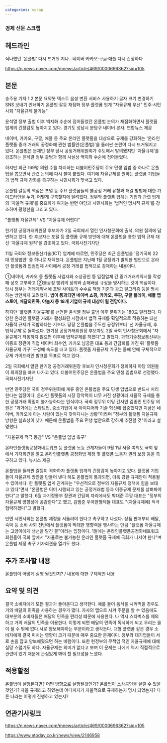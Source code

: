 ```yaml
---
categories: scrap
---
```



### 경제 신문 스크랩

헤드라인
---
식나했던 '온플법' 다시 뜨거워 지나...네이버·카카오·구글·애플 다시 긴장하다

https://n.news.naver.com/mnews/article/469/0000696362?sid=105

본문
---



송주용 기자
 1
2
본문 요약봇
텍스트 음성 변환 서비스 사용하기
글자 크기 변경하기
SNS 보내기
인쇄하기
온플법 갈등 재점화
정부·플랫폼 업계 "자율규제 우선"
민주·시민사회 "자율규제 불가능"

윤석열 정부 출범 이후 백지화 수순에 접어들었던 온플법 논의가 재점화하면서 플랫폼 업계의 긴장감도 높아지고 있다. 경기도 성남시 분당구 네이버 본사. 연합뉴스 제공


네이버, 카카오, 구글, 애플 등 주요 온라인 플랫폼을 대상으로 규제를 강화하는 '온라인 플랫폼 중개 거래의 공정화에 관한 법률안(온플법)'을 둘러싼 논란이 다시 뜨거워지고 있다. 온플법은 문재인 정부 당시 공정거래위원회가 주도해서 발의됐지만 '자율규제'를 강조하는 윤석열 정부 출범과 함께 사실상 백지화 수순에 접어들었다.

하지만 최근 169명 의원 수를 차지하는 더불어민주당이 주요 민생 입법 중 하나로 온플법을 뽑으면서 관련 논의에 다시 불이 붙었다. 여기에 자율규제를 원하는 플랫폼 기업들과 법적 규제 강화를 촉구하는 시민사회가 맞서고 있다.

온플법 갈등의 핵심은 포털 등 주요 플랫폼들의 불공정 거래 유형과 해결 방법에 대한 가이드라인을 누가, 어떻게 구축할지에 달려있다. 정부와 플랫폼 업계는 기업과 관련 업계의 '자율적 규제'를 중요하게 여기는 반면 야당과 시민사회는 '법적인 명시적 규제'를 강조하며 평행선을 그리고 있다.

"플랫폼 자율규제" VS "자율규제 어렵다"



한기정 공정거래위원장 후보자가 2일 국회에서 열린 인사청문회에 출석, 의원 질의에 답변하고 있다. 한 후보자는 포털 등 플랫폼 규제 방안에 대해 온플법을 통한 법적 규제 대신 '자율규제 원칙'을 강조하고 있다. 국회사진기자단


11일 국회와 정보통신기술(ICT) 업계에 따르면, 민주당은 최근 온플법을 '정기국회 22대 민생법안' 중 하나로 채택했다. 온플법은 지난해 1월 공정위가 발의한 법안으로 온라인 플랫폼과 입점업체 사이에서 공정 거래를 법적으로 강제하는 내용이다.

①네이버, 카카오 등 플랫폼 사업자와 소상공인 등 입점업체 간 중개거래계약서를 작성해 상호 교부하고 ②불공정 행위의 정의와 손해배상 규정을 명시하는 것이 핵심이다. 당시 정부는 거래계약서에 포털 사이트의 수수료 책정 기준과 광고 알고리즘 등을 명시하는 방안까지 고려했다. __법이 통과되면 네이버 쇼핑, 카카오, 쿠팡, 구글 플레이, 애플 앱스토어, 배달의민족, 야놀자 등 18개 기업이 규제 대상이 될 전망이다.__

하지만 '플랫폼 자율규제'를 선언한 윤석열 정부 출범 이후 분위기는 180도 달라졌다. 다양한 온라인 플랫폼 거래가 활성화된 시점에서 법적 규제를 획일적으로 적용하는 대신 자율적 규제가 적합하다는 기조다. 당장 온플법을 주도한 공정위부터 '선 자율규제, 후 법적규제'로 돌아섰다. 한기정 공정거래위원장 후보자도 2일 국회 인사청문회에서 "자율규제가 작동하지 않으면 이후에 법적규제를 하겠다"고 말했다. 과학기술정보통신부는 이종호 장관이 직접 네이버 최수연, 카카오 남궁훈 대표 등과 간담회를 가진 뒤 '플랫폼 자율규제 기구' 구성에 속도를 내고 있다. 플랫폼 자율규제 기구는 올해 안에 구체적으로 규제 가이드라인 발표를 목표로 하고 있다.


2일 국회에서 열린 한기정 공정거래위원장 후보자 인사청문회가 정회하자 야당 의원들이 회의장을 빠져 나가고 있다. 더불어민주당은 온플법을 주요 민생 입법으로 선정했다. 국회사진기자단


반면 민주당은 국회 정무위원회에 계류 중인 온플법을 주요 민생 입법으로 반드시 처리한다는 입장이다. 온라인 플랫폼의 시장 장악력이 너무 커진 상황이라 자율적 규제를 통한 공정거래 확립이 불가능하다는 인식이다. 국회 정무위 야당 간사인 김종민 민주당 의원은 "과거에는 스타트업, 중소기업이 새 아이디어와 기술 혁신에 집중했지만 지금은 네이버, 카카오에 아는 사람이 있는지 찾아다니는 상황"이라며 "정부의 플랫폼 자율규제 방향은 실효성이 낮기 때문에 온플법을 주요 민생 법안으로 강하게 추진할 것"이라고 설명했다.

"자율규제 적극 동참" VS "온플법 입법 촉구"



온라인플랫폼공정화네트워크 등 플랫폼 노동 관계자들이 9월 1일 서울 여의도 국회 앞에서 기자회견을 열고 온라인플랫폼 공정화법 제정 및 플랫폼 노동자 권리 보장 등을 촉구하고 있다. 뉴시스 제공


온플법을 둘러싼 갈등이 격화하자 플랫폼 업계의 긴장감이 높아지고 있다. 플랫폼 기업들이 자율규제 방안을 만들어 낸다 해도 온플법이 통과되면, 더욱 강한 규제안이 적용될 수 있어서다. 한 플랫폼 업계 관계자는 "우선적으로 정부의 자율규제 정책에 힘을 보태고 있다"면서 "온플법은 이미 시행되고 있는 공정거래법 등과 이중규제 문제를 살펴봐야 한다"고 말했다. 6월 과기정통부 장관과 간담회 자리에서도 박대준 쿠팡 대표는 "정부의 자율규제 방향성에 공감한다"고 했고, 김범준 우아한형제들 대표도 "(자율규제에) 적극 협력하겠다"고 밝혔다.

반면 시민사회는 온플법 제정을 서둘러야 한다고 촉구하고 나섰다. 상품 판매부터 배달, 숙박 등 소비 사회 전반에서 플랫폼이 막대한 영향력을 행사하는 만큼 "플랫폼 자율규제는 고양이에게 생선을 맡긴 꼴"이라는 입장이다. 1일에는 온라인플랫폼공정화네트워크 회원들이 국회 앞에서 "자율로는 불가능한 온라인 플랫폼 규제에 국회가 나서야 한다"며 온플법 제정 촉구 기자회견을 열기도 했다.

추가 조사할 내용
---
온플법이 어떻게 실행 될것인지? / 내용에 대한 구체적인 내용




요약 및 의견
---
결국 소비자에게 모든 결과가 돌아온다고 생각한다. 예를 들어 음식을 시켜먹을 경우도 거의 배달의 민족을 사용하는 경우가 많다. 
자사의 앱으로 시켜 주문을 할 수 있음에도 대부분의 소비자들은 배달의 민족을 편리성 떄문에 사용한다. 나 역시 스타벅스를 제외하고 거의 
배달의 민족을 이용한다. 이렇게 되면 배달의 민족이 독식하게 되고 우리는 을이 될 수 밖에 없다.서로 양보해야하는 부분이라고 생각든다.
대형 플랫폼 같은 경우 소비자에게 결국 미치는 영향이 크기 때문에 매우 중요한 문제이다. 정부와 대기업들이 서로 손을 잡고 양보해줬으면 하는 바램이다. 
또한 현정부의 무책임 적인 자율규제에 대해 실망 스럽기도 하다. 자율규제는 의미가 없다고 보며 이 문제는  나에게 역시 직접적으로 관련이 있기 때문에 관심있게 봐야 할 필요성을 느꼈다.



적용할점
---
온플법이 실행된다면? 어떤 방향으로 실행될것인가?
온플법이 소상공인을 살릴 수 있을것인가?
자율 규제라고 하였는데 어디까지가 자율적으로 규제하는지 명시 되었는지? 
다른 나라는 어떻게 진행하고 있는지?


연관기사링크
---
https://n.news.naver.com/mnews/article/469/0000696362?sid=105


https://www.etoday.co.kr/news/view/2146958